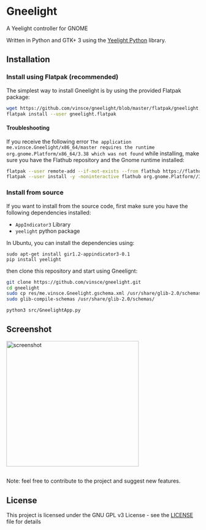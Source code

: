 # Gneelight
A Yeelight controller for GNOME

Written in Python and GTK+ 3 using the [Yeelight Python](https://github.com/skorokithakis/python-yeelight) library.

## Installation

### Install using Flatpak (recommended)
The simplest way to install Gneelight is by using the provided Flatpak package:
```bash
wget https://github.com/vinsce/gneelight/blob/master/flatpak/gneelight.flatpak?raw=true -O gneelight.flatpak
flatpak install --user gneelight.flatpak
```

#### Troubleshooting
If you receive the following error `The application me.vinsce.Gneelight/x86_64/master requires the runtime org.gnome.Platform/x86_64/3.38 which was not found` while installing, make sure you have the Flathub repository and the Gnome runtime installed:
```bash
flatpak --user remote-add --if-not-exists --from flathub https://flathub.org/repo/flathub.flatpakrepo
flatpak --user install -y -noninteractive flathub org.gnome.Platform//3.38
```

### Install from source
If you want to install from the source code, first make sure you have the following dependencies installed:
- `AppIndicator3` Library
- `yeelight` python package

In Ubuntu, you can install the dependencies using:
```
sudo apt-get install gir1.2-appindicator3-0.1
pip install yeelight
```

then clone this repository and start using Gneelignt:
```bash
git clone https://github.com/vinsce/gneelight.git
cd gneelight
sudo cp res/me.vinsce.Gneelight.gschema.xml /usr/share/glib-2.0/schemas/
sudo glib-compile-schemas /usr/share/glib-2.0/schemas/

python3 src/GneelightApp.py
```

## Screenshot
<img width="345" height="327" align="middle" src="https://i.imgur.com/VA4kaCV.png" alt="screenshot">

##
Note: feel free to contribute to the project and suggest new features.

## License

This project is licensed under the GNU GPL v3 License - see the [LICENSE](LICENSE) file for details
